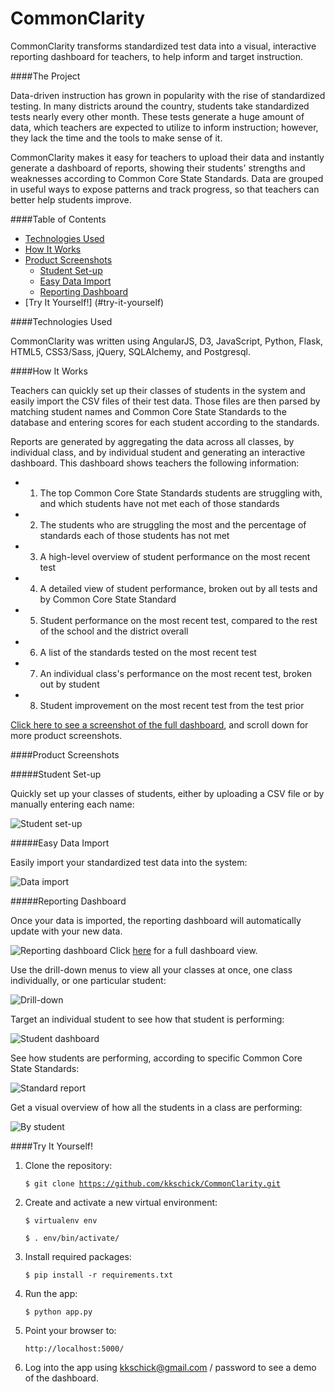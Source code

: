 CommonClarity
=============

CommonClarity transforms standardized test data into a visual, interactive reporting dashboard for teachers, to help inform and target instruction.

####The Project

Data-driven instruction has grown in popularity with the rise of standardized testing. In many districts around the country, students take standardized tests nearly every other month. These tests generate a huge amount of data, which teachers are expected to utilize to inform instruction; however, they lack the time and the tools to make sense of it.

CommonClarity makes it easy for teachers to upload their data and instantly generate a dashboard of reports, showing their students' strengths and weaknesses according to Common Core State Standards. Data are grouped in useful ways to expose patterns and track progress, so that teachers can better help students improve.

####Table of Contents
- [Technologies Used](#technologies-used)
- [How It Works](#how-it-works)
- [Product Screenshots](#product-screenshots)
  - [Student Set-up](#student-set-up)
  - [Easy Data Import](#easy-data-import)
  - [Reporting Dashboard](#reporting-dashboard)
- [Try It Yourself!] (#try-it-yourself)

####Technologies Used

CommonClarity was written using AngularJS, D3, JavaScript, Python, Flask, HTML5, CSS3/Sass, jQuery, SQLAlchemy, and Postgresql.

####How It Works

Teachers can quickly set up their classes of students in the system and easily import the CSV files of their test data. Those files are then parsed by matching student names and Common Core State Standards to the database and entering scores for each student according to the standards.

Reports are generated by aggregating the data across all classes, by individual class, and by individual student and generating an interactive dashboard. This dashboard shows teachers the following information:
 - 1) The top Common Core State Standards students are struggling with, and which students have not met each of those standards
 - 2) The students who are struggling the most and the percentage of standards each of those students has not met
 - 3) A high-level overview of student performance on the most recent test
 - 4) A detailed view of student performance, broken out by all tests and by Common Core State Standard
 - 5) Student performance on the most recent test, compared to the rest of the school and the district overall
 - 6) A list of the standards tested on the most recent test
 - 7) An individual class's performance on the most recent test, broken out by student
 - 8) Student improvement on the most recent test from the test prior

[Click here to see a screenshot of the full dashboard](http://i.imgur.com/r8C9qb4.jpg), and scroll down for more product screenshots.


####Product Screenshots

#####Student Set-up

Quickly set up your classes of students, either by uploading a CSV file or by manually entering each name:

![Student set-up](/static/screenshots/set_up_students.png)

#####Easy Data Import

Easily import your standardized test data into the system:

![Data import](/static/screenshots/import_test_data.png)

#####Reporting Dashboard

Once your data is imported, the reporting dashboard will automatically update with your new data.

![Reporting dashboard](/static/screenshots/all_cohorts_dashboard.png)
Click [here](http://i.imgur.com/r8C9qb4.jpg) for a full dashboard view.

Use the drill-down menus to view all your classes at once, one class individually, or one particular student: 

![Drill-down](/static/screenshots/drill_down.png)

Target an individual student to see how that student is performing:

![Student dashboard](/static/screenshots/student_dashboard.png)

See how students are performing, according to specific Common Core State Standards:

![Standard report](/static/screenshots/standards_report.png)

Get a visual overview of how all the students in a class are performing:

![By student](/static/screenshots/class_perf_by_student.png)


####Try It Yourself!

1. Clone the repository:

    <code>$ git clone https://github.com/kkschick/CommonClarity.git</code>

2. Create and activate a new virtual environment:

    <code>$ virtualenv env</code>
    
    <code>$ . env/bin/activate/</code>
    
3. Install required packages:

    <code>$ pip install -r requirements.txt</code>

3. Run the app:

    <code>$ python app.py</code>

4. Point your browser to:

    <code>http://localhost:5000/</code>

5. Log into the app using kkschick@gmail.com / password to see a demo of the dashboard.
